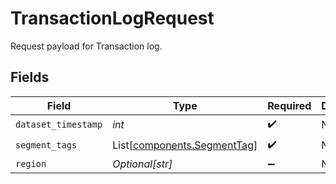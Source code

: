# TransactionLogRequest

Request payload for Transaction log.


## Fields

| Field                                                                | Type                                                                 | Required                                                             | Description                                                          |
| -------------------------------------------------------------------- | -------------------------------------------------------------------- | -------------------------------------------------------------------- | -------------------------------------------------------------------- |
| `dataset_timestamp`                                                  | *int*                                                                | :heavy_check_mark:                                                   | N/A                                                                  |
| `segment_tags`                                                       | List[[components.SegmentTag](../../models/components/segmenttag.md)] | :heavy_check_mark:                                                   | N/A                                                                  |
| `region`                                                             | *Optional[str]*                                                      | :heavy_minus_sign:                                                   | N/A                                                                  |